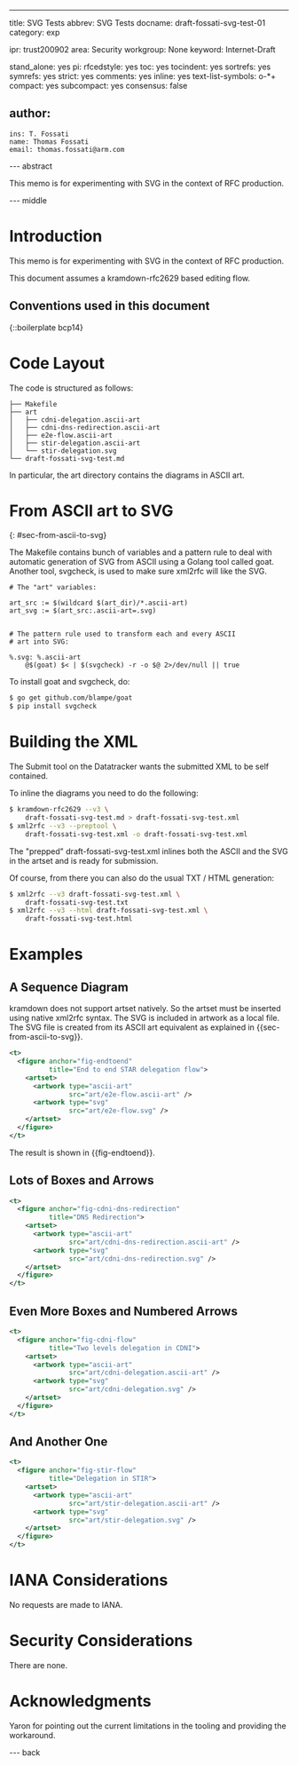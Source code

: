 ---
title: SVG Tests
abbrev: SVG Tests
docname: draft-fossati-svg-test-01
category: exp

ipr: trust200902
area: Security
workgroup: None
keyword: Internet-Draft

stand_alone: yes
pi:
  rfcedstyle: yes
  toc: yes
  tocindent: yes
  sortrefs: yes
  symrefs: yes
  strict: yes
  comments: yes
  inline: yes
  text-list-symbols: o-*+
  compact: yes
  subcompact: yes
  consensus: false

author:
 -
    ins: T. Fossati
    name: Thomas Fossati
    email: thomas.fossati@arm.com


--- abstract

This memo is for experimenting with SVG in the context of RFC production.

--- middle

# Introduction

This memo is for experimenting with SVG in the context of RFC production.

This document assumes a kramdown-rfc2629 based editing flow.

## Conventions used in this document

{::boilerplate bcp14}

# Code Layout

The code is structured as follows:

~~~
├── Makefile
├── art
│   ├── cdni-delegation.ascii-art
│   ├── cdni-dns-redirection.ascii-art
│   ├── e2e-flow.ascii-art
│   ├── stir-delegation.ascii-art
│   └── stir-delegation.svg
└── draft-fossati-svg-test.md
~~~

In particular, the art directory contains the diagrams in ASCII art.

# From ASCII art to SVG
{: #sec-from-ascii-to-svg}


The Makefile contains bunch of variables and a pattern rule to deal with
automatic generation of SVG from ASCII using a Golang tool called goat.
Another tool, svgcheck, is used to make sure xml2rfc will like the SVG.

~~~
# The "art" variables:

art_src := $(wildcard $(art_dir)/*.ascii-art)
art_svg := $(art_src:.ascii-art=.svg)


# The pattern rule used to transform each and every ASCII
# art into SVG:

%.svg: %.ascii-art
    @$(goat) $< | $(svgcheck) -r -o $@ 2>/dev/null || true
~~~

To install goat and svgcheck, do:

~~~ sh
$ go get github.com/blampe/goat
$ pip install svgcheck
~~~

# Building the XML

The Submit tool on the Datatracker wants the submitted XML to be self
contained.

To inline the diagrams you need to do the following:

~~~ sh
$ kramdown-rfc2629 --v3 \
    draft-fossati-svg-test.md > draft-fossati-svg-test.xml
$ xml2rfc --v3 --preptool \
    draft-fossati-svg-test.xml -o draft-fossati-svg-test.xml
~~~

The "prepped" draft-fossati-svg-test.xml inlines both the ASCII
and the SVG in the artset and is ready for submission.

Of course, from there you can also do the usual TXT / HTML generation:

~~~ sh
$ xml2rfc --v3 draft-fossati-svg-test.xml \
    draft-fossati-svg-test.txt
$ xml2rfc --v3 --html draft-fossati-svg-test.xml \
    draft-fossati-svg-test.html
~~~

# Examples

## A Sequence Diagram

kramdown does not support artset natively.  So the artset must be inserted
using native xml2rfc syntax.  The SVG is included in artwork as a local file.
The SVG file is created from its ASCII art equivalent as explained in
{{sec-from-ascii-to-svg}}.

~~~xml
<t>
  <figure anchor="fig-endtoend"
          title="End to end STAR delegation flow">
    <artset>
      <artwork type="ascii-art"
               src="art/e2e-flow.ascii-art" />
      <artwork type="svg"
               src="art/e2e-flow.svg" />
    </artset>
  </figure>
</t>
~~~

The result is shown in {{fig-endtoend}}.

<t>
  <figure anchor="fig-endtoend"
          title="End to end STAR delegation flow">
    <artset>
      <artwork type="ascii-art"
               src="art/e2e-flow.ascii-art" />
      <artwork type="svg"
               src="art/e2e-flow.svg" />
    </artset>
  </figure>
</t>

## Lots of Boxes and Arrows

~~~xml
<t>
  <figure anchor="fig-cdni-dns-redirection"
          title="DNS Redirection">
    <artset>
      <artwork type="ascii-art"
               src="art/cdni-dns-redirection.ascii-art" />
      <artwork type="svg"
               src="art/cdni-dns-redirection.svg" />
    </artset>
  </figure>
</t>
~~~

<t>
  <figure anchor="fig-cdni-dns-redirection"
          title="DNS Redirection">
    <artset>
      <artwork type="ascii-art"
               src="art/cdni-dns-redirection.ascii-art" />
      <artwork type="svg"
               src="art/cdni-dns-redirection.svg" />
    </artset>
  </figure>
</t>


## Even More Boxes and Numbered Arrows

~~~xml
<t>
  <figure anchor="fig-cdni-flow"
          title="Two levels delegation in CDNI">
    <artset>
      <artwork type="ascii-art"
               src="art/cdni-delegation.ascii-art" />
      <artwork type="svg"
               src="art/cdni-delegation.svg" />
    </artset>
  </figure>
</t>
~~~

<t>
  <figure anchor="fig-cdni-flow"
          title="Two levels delegation in CDNI">
    <artset>
      <artwork type="ascii-art"
               src="art/cdni-delegation.ascii-art" />
      <artwork type="svg"
               src="art/cdni-delegation.svg" />
    </artset>
  </figure>
</t>


## And Another One

~~~xml
<t>
  <figure anchor="fig-stir-flow"
          title="Delegation in STIR">
    <artset>
      <artwork type="ascii-art"
               src="art/stir-delegation.ascii-art" />
      <artwork type="svg"
               src="art/stir-delegation.svg" />
    </artset>
  </figure>
</t>
~~~

<t>
  <figure anchor="fig-stir-flow"
          title="Delegation in STIR">
    <artset>
      <artwork type="ascii-art"
               src="art/stir-delegation.ascii-art" />
      <artwork type="svg"
               src="art/stir-delegation.svg" />
    </artset>
  </figure>
</t>

# IANA Considerations

No requests are made to IANA.

# Security Considerations

There are none.

# Acknowledgments

Yaron for pointing out the current limitations in the tooling and providing the
workaround.

--- back
